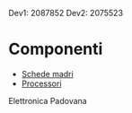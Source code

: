 Dev1: 2087852
Dev2: 2075523

# Componenti

- [Schede madri](./schede_mari.md)
- [Processori](./processori.md)

Elettronica Padovana
